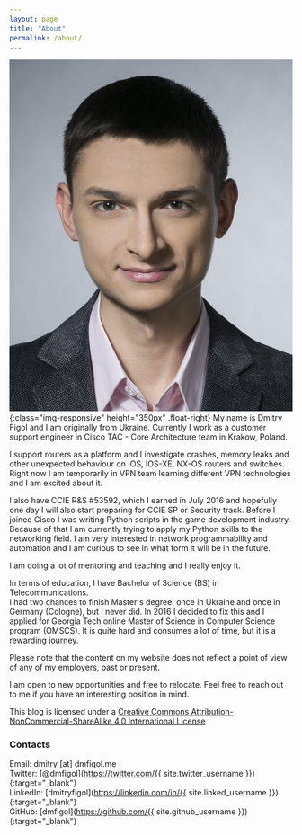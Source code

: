 ```yaml
---
layout: page
title: "About"
permalink: /about/
---
```

![Dmitry Figol](/assets/dmfigol.jpg){:class="img-responsive" height="350px" .float-right}
My name is Dmitry Figol and I am originally from Ukraine.
Currently I work as a customer support engineer in Cisco TAC - Core Architecture team in Krakow, Poland.

I support routers as a platform and I investigate crashes, memory leaks and other unexpected behaviour on IOS, IOS-XE, NX-OS routers and switches. Right now I am temporarily in VPN team learning different VPN technologies and I am excited about it.

I also have CCIE R&S #53592, which I earned in July 2016 and hopefully one day I will also start preparing for CCIE SP or Security track.
Before I joined Cisco I was writing Python scripts in the game development industry. Because of that I am currently trying to apply my Python skills to the networking field. I am very interested in network programmability and automation and I am curious to see in what form it will be in the future.

I am doing a lot of mentoring and teaching and I really enjoy it.

In terms of education, I have Bachelor of Science (BS) in Telecommunications.   
I had two chances to finish Master's degree: once in Ukraine and once in Germany (Cologne), but I never did. In 2016 I decided to fix this and I applied for Georgia Tech online Master of Science in Computer Science program (OMSCS). It is quite hard and consumes a lot of time, but it is a rewarding journey.

Please note that the content on my website does not reflect a point of view of any of my employers, past or present.  

I am open to new opportunities and free to relocate. Feel free to reach out to me if you have an interesting position in mind.

This blog is licensed under a [Creative Commons Attribution-NonCommercial-ShareAlike 4.0 International License](http://creativecommons.org/licenses/by-nc-sa/4.0/)

### Contacts
Email: dmitry [at] dmfigol.me   
Twitter: [@dmfigol](https://twitter.com/{{ site.twitter_username }}){:target="_blank"}   
LinkedIn: [dmitryfigol](https://linkedin.com/in/{{ site.linked_username }}){:target="_blank"}   
GitHub: [dmfigol](https://github.com/{{ site.github_username }}){:target="_blank"}   
